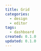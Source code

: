 ```yaml
---
title: Grid
categories:
  - design
  - editor
tags:
  - dashboard
created: 0.1.0
updated: 0.1.0
---
```

